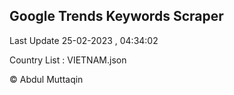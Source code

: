 

## Google Trends Keywords Scraper 
 
Last Update 25-02-2023 , 04:34:02

Country List :
VIETNAM.json



© Abdul Muttaqin 
